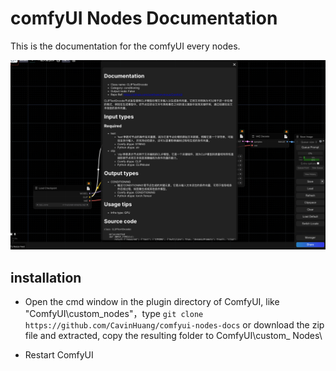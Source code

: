 # comfyUI Nodes Documentation

This is the documentation for the comfyUI every nodes.

![example1](examples/2.png)

## installation

- Open the cmd window in the plugin directory of ComfyUI, like "ComfyUI\custom_nodes"，type `git clone https://github.com/CavinHuang/comfyui-nodes-docs` or download the zip file and extracted, copy the resulting folder to ComfyUI\custom_ Nodes\

- Restart ComfyUI
